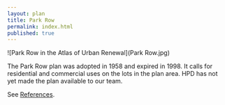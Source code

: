 ```yaml
---
layout: plan
title: Park Row
permalink: index.html
published: true
---
```


![Park Row in the Atlas of Urban Renewal](Park Row.jpg)

The Park Row plan was adopted in 1958 and expired in 1998. It calls for residential and commercial uses on the lots in the plan area. HPD has not yet made the plan available to our team.

See [References](http://www.urbanreviewer.org/#page=references.html). 